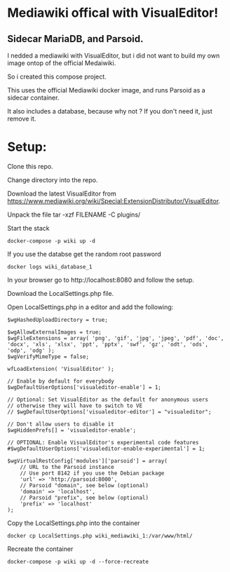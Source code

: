 # Mediawiki offical with VisualEditor! 
## Sidecar MariaDB, and Parsoid.

I nedded a mediawiki with VisualEditor, but i did not want to build my own image ontop of the official Medaiwiki.

So i created this compose project.

This uses the official Mediawiki docker image, and runs Parsoid as a sidecar container. 

It also includes a database, because why not ? If you don't need it, just remove it.

# Setup:

Clone this repo.

Change directory into the repo.

Download the latest VisualEditor from https://www.mediawiki.org/wiki/Special:ExtensionDistributor/VisualEditor.

Unpack the file tar -xzf FILENAME -C plugins/

Start the stack
```
docker-compose -p wiki up -d 
```
If you use the databse get the random root password
```
docker logs wiki_database_1
```

In your browser go to http://localhost:8080 and follow the setup.

Download the LocalSettings.php file.

Open LocalSettings.php in a editor and add the following:
```
$wgHashedUploadDirectory = true;

$wgAllowExternalImages = true;
$wgFileExtensions = array( 'png', 'gif', 'jpg', 'jpeg', 'pdf', 'doc', 'docx', 'xls', 'xlsx', 'ppt', 'pptx', 'swf', 'gz', 'odt', 'ods', 'odp', 'odg' );
$wgVerifyMimeType = false;

wfLoadExtension( 'VisualEditor' );

// Enable by default for everybody
$wgDefaultUserOptions['visualeditor-enable'] = 1;

// Optional: Set VisualEditor as the default for anonymous users
// otherwise they will have to switch to VE
// $wgDefaultUserOptions['visualeditor-editor'] = "visualeditor";

// Don't allow users to disable it
$wgHiddenPrefs[] = 'visualeditor-enable';

// OPTIONAL: Enable VisualEditor's experimental code features
#$wgDefaultUserOptions['visualeditor-enable-experimental'] = 1;

$wgVirtualRestConfig['modules']['parsoid'] = array(
    // URL to the Parsoid instance
    // Use port 8142 if you use the Debian package
    'url' => 'http://parsoid:8000',
    // Parsoid "domain", see below (optional)
    'domain' => 'localhost',
    // Parsoid "prefix", see below (optional)
    'prefix' => 'localhost'
);
```
Copy the LocalSettings.php into the container
```
docker cp LocalSettings.php wiki_mediawiki_1:/var/www/html/
```
Recreate the container
```
docker-compose -p wiki up -d --force-recreate
```

